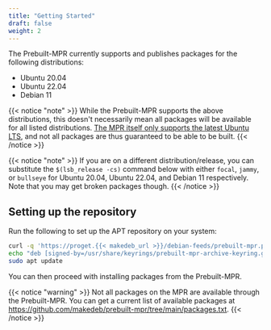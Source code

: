 ```yaml
---
title: "Getting Started"
draft: false
weight: 2
---
```


The Prebuilt-MPR currently supports and publishes packages for the following distributions:

- Ubuntu 20.04
- Ubuntu 22.04
- Debian 11

{{< notice "note" >}}
While the Prebuilt-MPR supports the above distributions, this doesn't necessarily mean all packages will be available for all listed distributions. [The MPR itself only supports the latest Ubuntu LTS](/using-the-mpr/support-policy), and not all packages are thus guaranteed to be able to be built.
{{< /notice >}}

{{< notice "note" >}}
If you are on a different distribution/release, you can substitute the `$(lsb_release -cs)` command below with either `focal`, `jammy`, or `bullseye` for Ubuntu 20.04, Ubuntu 22.04, and Debian 11 respectively. Note that you may get broken packages though.
{{< /notice >}}

## Setting up the repository
Run the following to set up the APT repository on your system:

```sh
curl -q 'https://proget.{{< makedeb_url >}}/debian-feeds/prebuilt-mpr.pub' | gpg --dearmor | sudo tee /usr/share/keyrings/prebuilt-mpr-archive-keyring.gpg 1> /dev/null
echo "deb [signed-by=/usr/share/keyrings/prebuilt-mpr-archive-keyring.gpg] https://proget.{{< makedeb_url >}} prebuilt-mpr $(lsb_release -cs)" | sudo tee /etc/apt/sources.list.d/prebuilt-mpr.list
sudo apt update
```

You can then proceed with installing packages from the Prebuilt-MPR.

{{< notice "warning" >}}
Not all packages on the MPR are available through the Prebuilt-MPR. You can get a current list of available packages at <https://github.com/makedeb/prebuilt-mpr/tree/main/packages.txt>.
{{< /notice >}}
